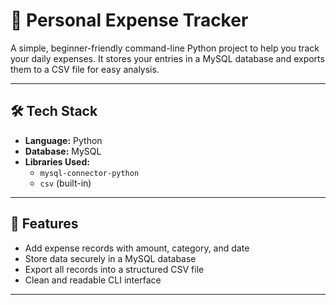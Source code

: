 # 💸 Personal Expense Tracker

A simple, beginner-friendly command-line Python project to help you track your daily expenses. It stores your entries in a MySQL database and exports them to a CSV file for easy analysis.

---

## 🛠️ Tech Stack

- **Language:** Python  
- **Database:** MySQL  
- **Libraries Used:**  
  - `mysql-connector-python`  
  - `csv` (built-in)

---

## 🚀 Features

- Add expense records with amount, category, and date  
- Store data securely in a MySQL database  
- Export all records into a structured CSV file  
- Clean and readable CLI interface  

---
